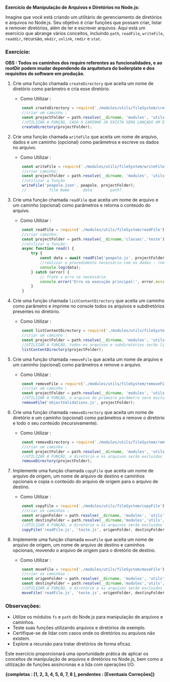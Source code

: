 **Exercício de Manipulação de Arquivos e Diretórios no Node.js:**

Imagine que você está criando um utilitário de gerenciamento de diretórios e arquivos no Node.js. Seu objetivo é criar funções que possam criar, listar e remover diretórios, além de ler e escrever arquivos. Aqui está um exercício que abrange vários conceitos, incluindo `path`, `readFile`, `writeFile`, `readdir`, recursão, `mkdir`, `unlink`, `rmdir` e `stat`.

### Exercício:

**OBS : Todos os caminhos dos require referentes as funcionalidades, e ao rootDir podem mudar dependendo da arquitetura do boilerplate e dos requisitos do software em produção.**

1. Crie uma função chamada `createDirectory` que aceita um nome de diretório como parâmetro e cria esse diretório.

    - Como Utilizar :
    ~~~javascript
        const createDirectory = require('./modules/utils/fileSystem/createDirectory');//chamar a função
        //criar um caminho :
        const projectFolder = path.resolve(__dirname, 'modules', 'utils','validations');
        //UTILIZAR A FUNÇÃO, CASO O CAMINHO JÁ EXISTA SERÁ LANÇADO UM ERRO
        createDirectory(projectFolder);
    ~~~

2. Crie uma função chamada `writeFile` que aceita um nome de arquivo, dados e um caminho (opcional) como parâmetros e escreve os dados no arquivo.

    - Como Utilizar :
    ~~~javascript
        const writeFile = require('./modules/utils/fileSystem/writeFile');
        //criar caminho:
        const projectFolder = path.resolve(__dirname, 'modules', 'utils','validations');
        //utilizar a função
        writeFile('peapole.json', peapole, projectFolder);
        //          file Name      data        path?
    ~~~

3. Crie uma função chamada `readFile` que aceita um nome de arquivo e um caminho (opcional) como parâmetros e retorna o conteúdo do arquivo.

    - Como Utilizar :
    ~~~javascript
        const readFile = require('./modules/utils/fileSystem/readFile');
        //criar caminho:
        const projectFolder = path.resolve(__dirname,'classes','teste');
        //utilizar a função:
        async function read() {
            try {
                const data = await readFile('peapole.js', projectFolder);
                //realizar o procedimento necessário com os dados : (neste caso só estamos logando)
                console.log(data);
            } catch (error) {
                // Trate o erro se necessário
                console.error('Erro na execução principal:', error.message);
            }
        }
    ~~~

4. Crie uma função chamada `listContentDirectory` que aceita um caminho como parâmetro e imprime no console todos os arquivos e subdiretórios presentes no diretório.

    - Como Utilizar :
    ~~~javascript
        const listContentDirectory = require('./modules/utils/fileSystem/listContentDirectory');//chamar a função
        //criar um caminho :
        const projectFolder = path.resolve(__dirname, 'modules', 'utils');
        //UTILIZAR A FUNÇÃO, todos os arquivos e subdiretórios serão listados
        listContentDirectory(projectFolder);
    ~~~

5. Crie uma função chamada `removeFile` que aceita um nome de arquivo e um caminho (opcional) como parâmetros e remove o arquivo.

    - Como Utilizar :
    ~~~javascript
        const removeFile = require('./modules/utils/fileSystem/removeFile');
        //criar um caminho :
        const projectFolder = path.resolve(__dirname, 'modules', 'utils', 'validations');
        //UTILIZAR A FUNÇÃO, o arquivo do primeiro parâmetro sera excluido
        removeFile('objectValidations.js', projectFolder);
    ~~~

6. Crie uma função chamada `removeDirectory` que aceita um nome de diretório e um caminho (opcional) como parâmetros e remove o diretório e todo o seu conteúdo (recursivamente).

    - Como Utilizar :
    ~~~javascript
        const removeDirectory = require('./modules/utils/fileSystem/removeDirectory');
        //criar um caminho :
        const projectFolder = path.resolve(__dirname, 'modules', 'utils', 'validations');
        //UTILIZAR A FUNÇÃO, o diretório e os arquivos serão excluidos
        removeDirectory(projectFolder);
    ~~~

7. Implemente uma função chamada `copyFile` que aceita um nome de arquivo de origem, um nome de arquivo de destino e caminhos opcionais e copia o conteúdo do arquivo de origem para o arquivo de destino.

    - Como Utilizar :
    ~~~javascript
        const copyFile = require('./modules/utils/fileSystem/copyFile');
        //criar os caminhos :
        const origenFolder = path.resolve(__dirname, 'modules', 'utils', 'fileSystem');
        const destinyFolder = path.resolve(__dirname,'modules','utils',);
        //UTILIZAR A FUNÇÃO, o diretório e os arquivos serão excluidos
        copyFile('readFile.js', 'teste.js', origenFolder, destinyFolder);
    ~~~

8. Implemente uma função chamada `moveFile` que aceita um nome de arquivo de origem, um nome de arquivo de destino e caminhos opcionais, movendo o arquivo de origem para o diretório de destino.

    - Como Utilizar :
    ~~~javascript
        const moveFile = require('./modules/utils/fileSystem/moveFile');
        //criar os caminhos :
        const origenFolder = path.resolve(__dirname, 'modules', 'utils', 'fileSystem');
        const destinyFolder = path.resolve(__dirname,'modules','utils',);
        //UTILIZAR A FUNÇÃO, o diretório e os arquivos serão excluidos
        moveFile('readFile.js', 'teste.js', origenFolder, destinyFolder);
    ~~~

### Observações:

- Utilize os módulos `fs` e `path` do Node.js para manipulação de arquivos e caminhos.
- Teste suas funções utilizando arquivos e diretórios de exemplo.
- Certifique-se de lidar com casos onde os diretórios ou arquivos não existem.
- Explore a recursão para tratar diretórios de forma eficaz.

Este exercício proporcionará uma oportunidade prática de aplicar os conceitos de manipulação de arquivos e diretórios no Node.js, bem como a utilização de funções assíncronas e a lida com operações I/O.


**{completas : [1, 2, 3, 4, 5, 6, 7, 8 ], pendentes : [Eventuais Correções]}**
